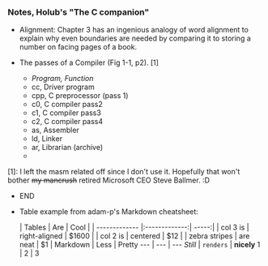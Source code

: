 
### Notes, Holub's "The C companion"

* Alignment: Chapter 3 has an ingenious analogy of word alignment to explain why even boundaries are needed by comparing it to storing a number on facing pages of a book.


* The passes of a Compiler (Fig 1-1, p2). [1]
    * *Program,		Function*
    * cc, Driver program
    * cpp, C preprocessor (pass 1)
    * c0, C compiler pass2
    * c1, C compiler pass3
    * c2, C compiler pass4
    * as, Assembler
    * ld, Linker
    * ar, Librarian (archive)
    *
[1]: I left the masm related off since I don't use it. Hopefully that won't bother ~~my mancrush~~ retired Microsoft CEO Steve Ballmer. :D




* END

* Table example from adam-p's Markdown cheatsheet:

    | Tables        | Are           | Cool  |
| ------------- |:-------------:| -----:|
| col 3 is      | right-aligned | $1600 |
| col 2 is      | centered      |   $12 |
| zebra stripes | are neat      |    $1 |
Markdown | Less | Pretty
--- | --- | ---
*Still* | `renders` | **nicely**
1 | 2 | 3
